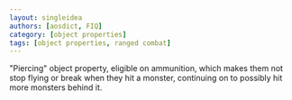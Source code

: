 ```yaml
---
layout: singleidea
authors: [aosdict, FIQ]
category: [object properties]
tags: [object properties, ranged combat]
---
```

"Piercing" object property, eligible on ammunition, which makes them not stop flying or break when they hit a monster, continuing on to possibly hit more monsters behind it.
